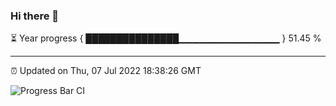 ### Hi there 👋

⏳ Year progress { ███████████████▁▁▁▁▁▁▁▁▁▁▁▁▁▁▁ } 51.45 %

---

⏰ Updated on Thu, 07 Jul 2022 18:38:26 GMT

![Progress Bar CI](https://github.com/ZhaoGui/ZhaoGui/workflows/Progress%20Bar%20CI/badge.svg)
